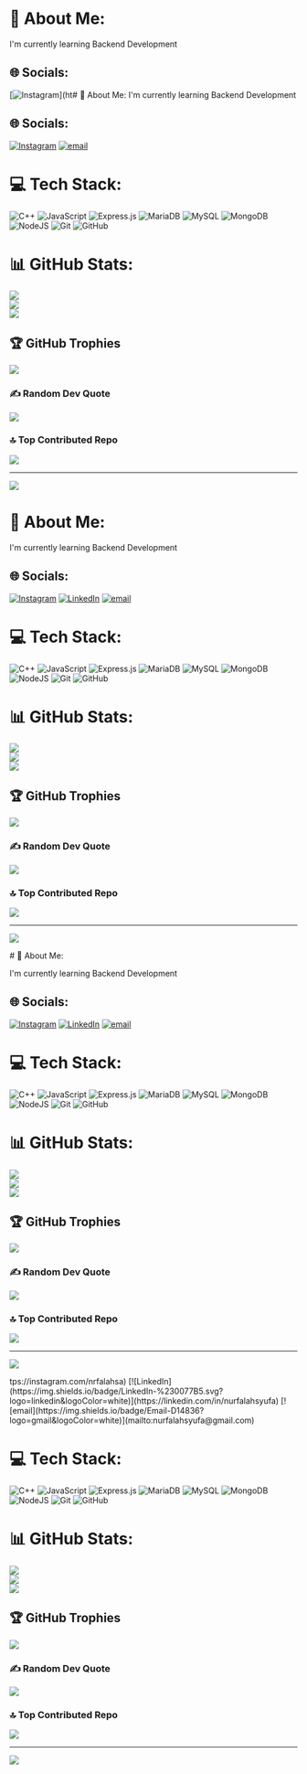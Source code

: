 # 💫 About Me:
I'm currently learning Backend Development


## 🌐 Socials:
[![Instagram](https://img.shields.io/badge/Instagram-%23E4405F.svg?logo=Instagram&logoColor=white)](ht# 💫 About Me:
I'm currently learning Backend Development


## 🌐 Socials:
[![Instagram](https://img.shields.io/badge/Instagram-%23E4405F.svg?logo=Instagram&logoColor=white)](https://instagram.com/https://www.instagram.com/nrfalahsa) [![email](https://img.shields.io/badge/Email-D14836?logo=gmail&logoColor=white)](mailto:nurfalahsyufa@gmail.com) 

# 💻 Tech Stack:
![C++](https://img.shields.io/badge/c++-%2300599C.svg?style=for-the-badge&logo=c%2B%2B&logoColor=white) ![JavaScript](https://img.shields.io/badge/javascript-%23323330.svg?style=for-the-badge&logo=javascript&logoColor=%23F7DF1E) ![Express.js](https://img.shields.io/badge/express.js-%23404d59.svg?style=for-the-badge&logo=express&logoColor=%2361DAFB) ![MariaDB](https://img.shields.io/badge/MariaDB-003545?style=for-the-badge&logo=mariadb&logoColor=white) ![MySQL](https://img.shields.io/badge/mysql-4479A1.svg?style=for-the-badge&logo=mysql&logoColor=white) ![MongoDB](https://img.shields.io/badge/MongoDB-%234ea94b.svg?style=for-the-badge&logo=mongodb&logoColor=white) ![NodeJS](https://img.shields.io/badge/node.js-6DA55F?style=for-the-badge&logo=node.js&logoColor=white) ![Git](https://img.shields.io/badge/git-%23F05033.svg?style=for-the-badge&logo=git&logoColor=white) ![GitHub](https://img.shields.io/badge/github-%23121011.svg?style=for-the-badge&logo=github&logoColor=white)
# 📊 GitHub Stats:
![](https://github-readme-stats.vercel.app/api?username=nrfalahsa&theme=dark&hide_border=false&include_all_commits=false&count_private=false)<br/>
![](https://nirzak-streak-stats.vercel.app/?user=nrfalahsa&theme=dark&hide_border=false)<br/>
![](https://github-readme-stats.vercel.app/api/top-langs/?username=nrfalahsa&theme=dark&hide_border=false&include_all_commits=false&count_private=false&layout=compact)

## 🏆 GitHub Trophies
![](https://github-profile-trophy.vercel.app/?username=nrfalahsa&theme=radical&no-frame=false&no-bg=true&margin-w=4)

### ✍️ Random Dev Quote
![](https://quotes-github-readme.vercel.app/api?type=horizontal&theme=radical)

### 🔝 Top Contributed Repo
![](https://github-contributor-stats.vercel.app/api?username=nrfalahsa&limit=5&theme=dark&combine_all_yearly_contributions=true)

---
[![](https://visitcount.itsvg.in/api?id=nrfalahsa&icon=0&color=0)](https://visitcount.itsvg.in)

<!-- Proudly created with GPRM ( https://gprm.itsvg.in ) -->
# 💫 About Me:
I'm currently learning Backend Development


## 🌐 Socials:
[![Instagram](https://img.shields.io/badge/Instagram-%23E4405F.svg?logo=Instagram&logoColor=white)](https://instagram.com/nrfalahsa) [![LinkedIn](https://img.shields.io/badge/LinkedIn-%230077B5.svg?logo=linkedin&logoColor=white)](https://linkedin.com/in/nurfalahsyufa) [![email](https://img.shields.io/badge/Email-D14836?logo=gmail&logoColor=white)](mailto:nurfalahsyufa@gmail.com) 

# 💻 Tech Stack:
![C++](https://img.shields.io/badge/c++-%2300599C.svg?style=for-the-badge&logo=c%2B%2B&logoColor=white) ![JavaScript](https://img.shields.io/badge/javascript-%23323330.svg?style=for-the-badge&logo=javascript&logoColor=%23F7DF1E) ![Express.js](https://img.shields.io/badge/express.js-%23404d59.svg?style=for-the-badge&logo=express&logoColor=%2361DAFB) ![MariaDB](https://img.shields.io/badge/MariaDB-003545?style=for-the-badge&logo=mariadb&logoColor=white) ![MySQL](https://img.shields.io/badge/mysql-4479A1.svg?style=for-the-badge&logo=mysql&logoColor=white) ![MongoDB](https://img.shields.io/badge/MongoDB-%234ea94b.svg?style=for-the-badge&logo=mongodb&logoColor=white) ![NodeJS](https://img.shields.io/badge/node.js-6DA55F?style=for-the-badge&logo=node.js&logoColor=white) ![Git](https://img.shields.io/badge/git-%23F05033.svg?style=for-the-badge&logo=git&logoColor=white) ![GitHub](https://img.shields.io/badge/github-%23121011.svg?style=for-the-badge&logo=github&logoColor=white)
# 📊 GitHub Stats:
![](https://github-readme-stats.vercel.app/api?username=nrfalahsa&theme=dark&hide_border=false&include_all_commits=false&count_private=false)<br/>
![](https://nirzak-streak-stats.vercel.app/?user=nrfalahsa&theme=dark&hide_border=false)<br/>
![](https://github-readme-stats.vercel.app/api/top-langs/?username=nrfalahsa&theme=dark&hide_border=false&include_all_commits=false&count_private=false&layout=compact)

## 🏆 GitHub Trophies
![](https://github-profile-trophy.vercel.app/?username=nrfalahsa&theme=radical&no-frame=false&no-bg=true&margin-w=4)

### ✍️ Random Dev Quote
![](https://quotes-github-readme.vercel.app/api?type=horizontal&theme=radical)

### 🔝 Top Contributed Repo
![](https://github-contributor-stats.vercel.app/api?username=nrfalahsa&limit=5&theme=dark&combine_all_yearly_contributions=true)

---
[![](https://visitcount.itsvg.in/api?id=nrfalahsa&icon=0&color=0)](https://visitcount.itsvg.in)

<!-- Proudly created with GPRM ( https://gprm.itsvg.in ) --># 💫 About Me:
I'm currently learning Backend Development


## 🌐 Socials:
[![Instagram](https://img.shields.io/badge/Instagram-%23E4405F.svg?logo=Instagram&logoColor=white)](https://instagram.com/nrfalahsa) [![LinkedIn](https://img.shields.io/badge/LinkedIn-%230077B5.svg?logo=linkedin&logoColor=white)](https://linkedin.com/in/nurfalahsyufa) [![email](https://img.shields.io/badge/Email-D14836?logo=gmail&logoColor=white)](mailto:nurfalahsyufa@gmail.com) 

# 💻 Tech Stack:
![C++](https://img.shields.io/badge/c++-%2300599C.svg?style=for-the-badge&logo=c%2B%2B&logoColor=white) ![JavaScript](https://img.shields.io/badge/javascript-%23323330.svg?style=for-the-badge&logo=javascript&logoColor=%23F7DF1E) ![Express.js](https://img.shields.io/badge/express.js-%23404d59.svg?style=for-the-badge&logo=express&logoColor=%2361DAFB) ![MariaDB](https://img.shields.io/badge/MariaDB-003545?style=for-the-badge&logo=mariadb&logoColor=white) ![MySQL](https://img.shields.io/badge/mysql-4479A1.svg?style=for-the-badge&logo=mysql&logoColor=white) ![MongoDB](https://img.shields.io/badge/MongoDB-%234ea94b.svg?style=for-the-badge&logo=mongodb&logoColor=white) ![NodeJS](https://img.shields.io/badge/node.js-6DA55F?style=for-the-badge&logo=node.js&logoColor=white) ![Git](https://img.shields.io/badge/git-%23F05033.svg?style=for-the-badge&logo=git&logoColor=white) ![GitHub](https://img.shields.io/badge/github-%23121011.svg?style=for-the-badge&logo=github&logoColor=white)
# 📊 GitHub Stats:
![](https://github-readme-stats.vercel.app/api?username=nrfalahsa&theme=dark&hide_border=false&include_all_commits=false&count_private=false)<br/>
![](https://nirzak-streak-stats.vercel.app/?user=nrfalahsa&theme=dark&hide_border=false)<br/>
![](https://github-readme-stats.vercel.app/api/top-langs/?username=nrfalahsa&theme=dark&hide_border=false&include_all_commits=false&count_private=false&layout=compact)

## 🏆 GitHub Trophies
![](https://github-profile-trophy.vercel.app/?username=nrfalahsa&theme=radical&no-frame=false&no-bg=false&margin-w=4)

### ✍️ Random Dev Quote
![](https://quotes-github-readme.vercel.app/api?type=horizontal&theme=radical)

### 🔝 Top Contributed Repo
![](https://github-contributor-stats.vercel.app/api?username=nrfalahsa&limit=5&theme=dark&combine_all_yearly_contributions=true)

---
[![](https://visitcount.itsvg.in/api?id=nrfalahsa&icon=0&color=0)](https://visitcount.itsvg.in)

<!-- Proudly created with GPRM ( https://gprm.itsvg.in ) -->tps://instagram.com/nrfalahsa) [![LinkedIn](https://img.shields.io/badge/LinkedIn-%230077B5.svg?logo=linkedin&logoColor=white)](https://linkedin.com/in/nurfalahsyufa) [![email](https://img.shields.io/badge/Email-D14836?logo=gmail&logoColor=white)](mailto:nurfalahsyufa@gmail.com) 

# 💻 Tech Stack:
![C++](https://img.shields.io/badge/c++-%2300599C.svg?style=for-the-badge&logo=c%2B%2B&logoColor=white) ![JavaScript](https://img.shields.io/badge/javascript-%23323330.svg?style=for-the-badge&logo=javascript&logoColor=%23F7DF1E) ![Express.js](https://img.shields.io/badge/express.js-%23404d59.svg?style=for-the-badge&logo=express&logoColor=%2361DAFB) ![MariaDB](https://img.shields.io/badge/MariaDB-003545?style=for-the-badge&logo=mariadb&logoColor=white) ![MySQL](https://img.shields.io/badge/mysql-4479A1.svg?style=for-the-badge&logo=mysql&logoColor=white) ![MongoDB](https://img.shields.io/badge/MongoDB-%234ea94b.svg?style=for-the-badge&logo=mongodb&logoColor=white) ![NodeJS](https://img.shields.io/badge/node.js-6DA55F?style=for-the-badge&logo=node.js&logoColor=white) ![Git](https://img.shields.io/badge/git-%23F05033.svg?style=for-the-badge&logo=git&logoColor=white) ![GitHub](https://img.shields.io/badge/github-%23121011.svg?style=for-the-badge&logo=github&logoColor=white)
# 📊 GitHub Stats:
![](https://github-readme-stats.vercel.app/api?username=nrfalahsa&theme=dark&hide_border=false&include_all_commits=false&count_private=false)<br/>
![](https://nirzak-streak-stats.vercel.app/?user=nrfalahsa&theme=dark&hide_border=false)<br/>
![](https://github-readme-stats.vercel.app/api/top-langs/?username=nrfalahsa&theme=dark&hide_border=false&include_all_commits=false&count_private=false&layout=compact)

## 🏆 GitHub Trophies
![](https://github-profile-trophy.vercel.app/?username=nrfalahsa&theme=radical&no-frame=false&no-bg=true&margin-w=4)

### ✍️ Random Dev Quote
![](https://quotes-github-readme.vercel.app/api?type=horizontal&theme=radical)

### 🔝 Top Contributed Repo
![](https://github-contributor-stats.vercel.app/api?username=nrfalahsa&limit=5&theme=dark&combine_all_yearly_contributions=true)

---
[![](https://visitcount.itsvg.in/api?id=nrfalahsa&icon=0&color=0)](https://visitcount.itsvg.in)

<!-- Proudly created with GPRM ( https://gprm.itsvg.in ) -->
